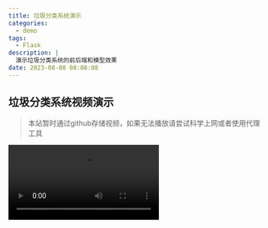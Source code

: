 ```yaml
---
title: 垃圾分类系统演示
categories:
  - demo
tags:
  - Flask
description: |
  演示垃圾分类系统的前后端和模型效果
date: 2023-08-08 08:08:08
---
```


## 垃圾分类系统视频演示
> 本站暂时通过github存储视频，如果无法播放请尝试科学上网或者使用代理工具

<video src="https://github.com/john9999911/ForTemp/assets/80616586/c0e92655-fa2a-4f5f-bdbc-b50c9c7822c3" controls preload></video>

[//]: # (<iframe src=""></iframe>)

[//]: # (<video src="https://files.catbox.moe/2xqx9k.mp4" controls preload></video>)
[//]: # (<video src="https://gitee.com/lijichen/utools-helper/raw/master/项目展示01.mp4" controls preload></video>)